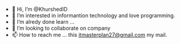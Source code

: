 - 👋 Hi, I’m @KhurshedID
- 👀 I’m interested in informantion technology and love programming.
- 🌱 I’m alredy done learn ...
- 💞️ I’m looking to collaborate on company
- 📫 How to reach me ... this itmasterplan27@gmail.com my mail.

<!---
KhurshedID/KhurshedID is a ✨ special ✨ repository because its `README.md` (this file) appears on your GitHub profile.
You can click the Preview link to take a look at your changes.
--->
